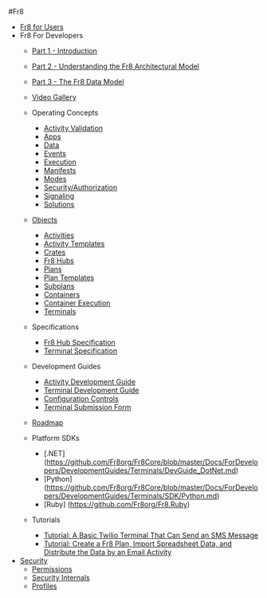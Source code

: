 #Fr8  

* [Fr8 for Users](https://github.com/Fr8org/Fr8Core/blob/master/Docs/ForUsers/Fr8ForUsers.md)  
* Fr8 For Developers  
    - [Part 1 - Introduction](https://github.com/Fr8org/Fr8Core/blob/master/Docs/ForDevelopers/Introduction.md)   
    - [Part 2 - Understanding the Fr8 Architectural Model](https://github.com/Fr8org/Fr8Core/blob/master/Docs/ForDevelopers/ArchitecturalModel.md)   
    - [Part 3 - The Fr8 Data Model](https://github.com/Fr8org/Fr8Core/blob/master/Docs/ForDevelopers/DataModel.md)  
    - [Video Gallery](https://github.com/Fr8org/Fr8Core/blob/master/Docs/ForDevelopers/VideoGallery.md)
    
    - Operating Concepts
        * [Activity Validation](https://github.com/Fr8org/Fr8Core/blob/master/Docs/ForDevelopers/OperatingConcepts/ActivitiesValidation.md)
        * [Apps](https://github.com/Fr8org/Fr8Core/blob/master/Docs/ForDevelopers/OperatingConcepts/Apps.md)
        * [Data](https://github.com/Fr8org/Fr8Core/blob/master/Docs/ForDevelopers/OperatingConcepts/TypesOfFr8.md)   
        * [Events](https://github.com/Fr8org/Fr8Core/blob/master/Docs/ForDevelopers/OperatingConcepts/Events.md)  
        * [Execution](https://github.com/Fr8org/Fr8Core/blob/master/Docs/ForDevelopers/OperatingConcepts/PlanExecution.md)
        * [Manifests](https://github.com/Fr8org/Fr8Core/blob/master/Docs/ForDevelopers/Objects/CratesManifest.md)
        * [Modes](https://github.com/Fr8org/Fr8Core/blob/master/Docs/ForDevelopers/OperatingConcepts/Fr8ConfigurationProcess.md)  
        * [Security/Authorization](https://github.com/Fr8org/Fr8Core/blob/master/Docs/ForDevelopers/OperatingConcepts/Authorization.md)
        * [Signaling](https://github.com/Fr8org/Fr8Core/blob/master/Docs/ForDevelopers/OperatingConcepts/Signaling.md)
        * [Solutions](https://github.com/Fr8org/Fr8Core/blob/master/Docs/ForDevelopers/OperatingConcepts/Solutions)
       
    - [Objects](ForDevelopers/Objects/Objects.md)  
        * [Activities](ForDevelopers/Objects/Activities.md)  
        * [Activity Templates](ForDevelopers/Objects/ActivityTemplates.md)  
        * [Crates](https://github.com/Fr8org/Fr8Core/blob/master/Docs/ForDevelopers/Objects/Fr8Crates.md)  
        * [Fr8 Hubs](https://github.com/Fr8org/Fr8Core/blob/master/Docs/ForDevelopers/Objects/Fr8Hubs.md)  
        * [Plans](https://github.com/Fr8org/Fr8Core/blob/master/Docs/ForDevelopers/Objects/Plans.md)  
        * [Plan Templates](https://github.com/Fr8org/Fr8Core/blob/master/Docs/ForDevelopers/Objects/Plans/PlanTemplates.md)
        * [Subplans](https://github.com/Fr8org/Fr8Core/blob/master/Docs/ForDevelopers/Objects/Subplans.md)  
        * [Containers](https://github.com/Fr8org/Fr8Core/blob/master/Docs/ForDevelopers/Objects/Containers.md)  
        * [Container Execution](https://github.com/Fr8org/Fr8Core/blob/master/Docs/ForDevelopers/Objects/ContainerExecution.md)  
        * [Terminals](https://github.com/Fr8org/Fr8Core/blob/master/Docs/ForDevelopers/Objects/Terminals.md)        
    - Specifications  
        * [Fr8 Hub Specification](https://github.com/Fr8org/Fr8Core/blob/master/Docs/ForDevelopers/Specifications/Fr8HubSpecification.md)  
        * [Terminal Specification](https://github.com/Fr8org/Fr8Core/blob/master/Docs/ForDevelopers/Specifications/TerminalSpecification.md)  
    - Development Guides  
        * [Activity Development Guide](https://github.com/Fr8org/Fr8Core/blob/master/Docs/ForDevelopers/DevelopmentGuides/ActivityDevelopmentGuide.md)  
        * [Terminal Development Guide](https://github.com/Fr8org/Fr8Core/blob/master/Docs/ForDevelopers/DevelopmentGuides/TerminalDevelopmentGuide.md)  
        * [Configuration Controls](https://github.com/Fr8org/Fr8Core/blob/master/Docs/ForDevelopers/DevelopmentGuides/ConfigurationControls.md)    
        * [Terminal Submission Form](https://docs.google.com/forms/d/1hDWlcdoQO0nBLsBcyiywxpMldFDpXHAqXHWc3fT8C4Y/viewform)
    - [Roadmap](https://github.com/Fr8org/Fr8Core/blob/master/Docs/Roadmap)
    - Platform SDKs
        * [.NET] (https://github.com/Fr8org/Fr8Core/blob/master/Docs/ForDevelopers/DevelopmentGuides/Terminals/DevGuide_DotNet.md)
        * [Python] (https://github.com/Fr8org/Fr8Core/blob/master/Docs/ForDevelopers/DevelopmentGuides/Terminals/SDK/Python.md)
        * [Ruby] (https://github.com/Fr8org/Fr8.Ruby)
    - Tutorials  
        * [Tutorial: A Basic Twilio Terminal That Can Send an SMS Message](https://github.com/Fr8org/Fr8Core/blob/master/Docs/ForDevelopers/Tutorials/TwilioTutorial.md)    
        * [Tutorial: Create a Fr8 Plan, Import Spreadsheet Data, and Distribute the Data by an Email Activity](https://github.com/Fr8org/Fr8Core/blob/master/Docs/ForDevelopers/Tutorials/CreateImportDistributeTutorial.md)    
* [Security](https://github.com/Fr8org/Fr8Core/blob/master/Docs/Security/SecurityOverview.md)  
    * [Permissions](https://github.com/Fr8org/Fr8Core/blob/master/Docs/Security/Permissions.md)
    * [Security Internals](https://github.com/Fr8org/Fr8Core/blob/master/Docs/Security/SecurityInternals.md)
    * [Profiles](https://github.com/Fr8org/Fr8Core/blob/master/Docs/Security/Profiles.md)
